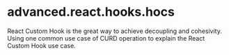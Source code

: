 # advanced.react.hooks.hocs

React Custom Hook is the great way to achieve decoupling and cohesivity. Using one common use case of CURD operation to explain the React Custom Hook use case.
